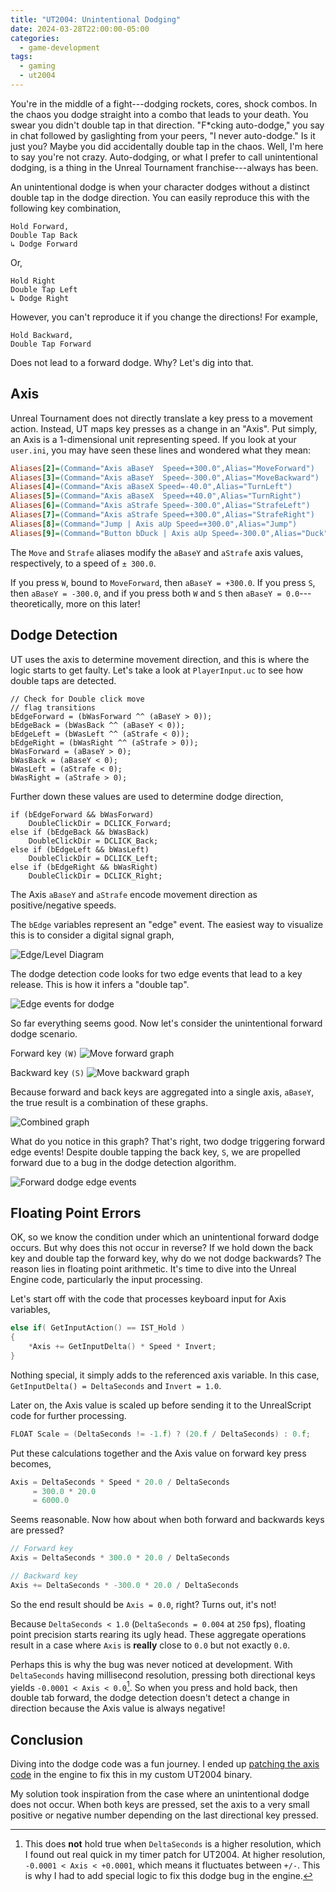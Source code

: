 ```yaml
---
title: "UT2004: Unintentional Dodging"
date: 2024-03-28T22:00:00-05:00
categories:
  - game-development
tags:
  - gaming
  - ut2004
---
```


You're in the middle of a fight---dodging rockets, cores, shock combos. In the
chaos you dodge straight into a combo that leads to your death. You swear you
didn't double tap in that direction. "F\*cking auto-dodge," you say in chat
followed by gaslighting from your peers, "I never auto-dodge." Is it just you?
Maybe you did accidentally double tap in the chaos. Well, I'm here to say
you're not crazy. Auto-dodging, or what I prefer to call unintentional dodging,
is a thing in the Unreal Tournament franchise---always has been.

An unintentional dodge is when your character dodges without a distinct double
tap in the dodge direction. You can easily reproduce this with the following
key combination,

```text
Hold Forward,
Double Tap Back
↳ Dodge Forward
```

Or,

```text
Hold Right
Double Tap Left
↳ Dodge Right
```

However, you can't reproduce it if you change the directions! For example,

```text
Hold Backward,
Double Tap Forward
```

Does not lead to a forward dodge. Why? Let's dig into that.


## Axis

Unreal Tournament does not directly translate a key press to a movement action.
Instead, UT maps key presses as a change in an "Axis". Put simply, an Axis is a
1-dimensional unit representing speed. If you look at your `user.ini`, you may
have seen these lines and wondered what they mean:

```ini
Aliases[2]=(Command="Axis aBaseY  Speed=+300.0",Alias="MoveForward")
Aliases[3]=(Command="Axis aBaseY  Speed=-300.0",Alias="MoveBackward")
Aliases[4]=(Command="Axis aBaseX Speed=-40.0",Alias="TurnLeft")
Aliases[5]=(Command="Axis aBaseX  Speed=+40.0",Alias="TurnRight")
Aliases[6]=(Command="Axis aStrafe Speed=-300.0",Alias="StrafeLeft")
Aliases[7]=(Command="Axis aStrafe Speed=+300.0",Alias="StrafeRight")
Aliases[8]=(Command="Jump | Axis aUp Speed=+300.0",Alias="Jump")
Aliases[9]=(Command="Button bDuck | Axis aUp Speed=-300.0",Alias="Duck")
```

The `Move` and `Strafe` aliases modify the `aBaseY` and `aStrafe` axis values,
respectively, to a speed of `± 300.0`.

If you press `W`, bound to `MoveForward`, then `aBaseY = +300.0`. If you press
`S`, then `aBaseY = -300.0`, and if you press both `W` and `S` then `aBaseY =
0.0`---theoretically, more on this later!


## Dodge Detection

UT uses the axis to determine movement direction, and this is where the logic
starts to get faulty. Let's take a look at `PlayerInput.uc` to see how double
taps are detected.

```uc
// Check for Double click move
// flag transitions
bEdgeForward = (bWasForward ^^ (aBaseY > 0));
bEdgeBack = (bWasBack ^^ (aBaseY < 0));
bEdgeLeft = (bWasLeft ^^ (aStrafe < 0));
bEdgeRight = (bWasRight ^^ (aStrafe > 0));
bWasForward = (aBaseY > 0);
bWasBack = (aBaseY < 0);
bWasLeft = (aStrafe < 0);
bWasRight = (aStrafe > 0);
```

Further down these values are used to determine dodge direction,

```uc
if (bEdgeForward && bWasForward)
    DoubleClickDir = DCLICK_Forward;
else if (bEdgeBack && bWasBack)
    DoubleClickDir = DCLICK_Back;
else if (bEdgeLeft && bWasLeft)
    DoubleClickDir = DCLICK_Left;
else if (bEdgeRight && bWasRight)
    DoubleClickDir = DCLICK_Right;
```

The Axis `aBaseY` and `aStrafe` encode movement direction as positive/negative
speeds.

The `bEdge` variables represent an "edge" event. The easiest way to visualize
this is to consider a digital signal graph,

![Edge/Level Diagram](edge-level-diagram.svg)

The dodge detection code looks for two edge events that lead to a key
release. This is how it infers a "double tap".

![Edge events for dodge](edges-for-dodge.svg)

So far everything seems good. Now let's consider the unintentional forward
dodge scenario.

Forward key `(W)`
![Move forward graph](move-forward.svg)

Backward key `(S)`
![Move backward graph](move-backward.svg)

Because forward and back keys are aggregated into a single axis, `aBaseY`, the
true result is a combination of these graphs.

![Combined graph](move-forward-and-back.svg)

What do you notice in this graph? That's right, two dodge triggering forward
edge events! Despite double tapping the back key, `S`, we are propelled
forward due to a bug in the dodge detection algorithm.

![Forward dodge edge events](move-forward-and-back-dodge.svg)


## Floating Point Errors

OK, so we know the condition under which an unintentional forward dodge occurs.
But why does this not occur in reverse? If we hold down the back key and double
tap the forward key, why do we not dodge backwards? The reason lies in floating
point arithmetic. It's time to dive into the Unreal Engine code, particularly
the input processing.

Let's start off with the code that processes keyboard input for Axis variables,

```cpp
else if( GetInputAction() == IST_Hold )
{
    *Axis += GetInputDelta() * Speed * Invert;
}
```

Nothing special, it simply adds to the referenced axis variable. In this case,
`GetInputDelta() = DeltaSeconds` and `Invert = 1.0`.

Later on, the Axis value is scaled up before sending it to the UnrealScript
code for further processing.

```cpp
FLOAT Scale = (DeltaSeconds != -1.f) ? (20.f / DeltaSeconds) : 0.f;
```

Put these calculations together and the Axis value on forward key press
becomes,

```cpp
Axis = DeltaSeconds * Speed * 20.0 / DeltaSeconds
     = 300.0 * 20.0
     = 6000.0
```

Seems reasonable. Now how about when both forward and backwards keys are
pressed?

```cpp
// Forward key
Axis = DeltaSeconds * 300.0 * 20.0 / DeltaSeconds

// Backward key
Axis += DeltaSeconds * -300.0 * 20.0 / DeltaSeconds
```

So the end result should be `Axis = 0.0`, right? Turns out, it's not!

Because `DeltaSeconds < 1.0` (`DeltaSeconds = 0.004` at `250` fps), floating
point precision starts rearing its ugly head. These aggregate operations result
in a case where `Axis` is **really** close to `0.0` but not exactly `0.0`.

Perhaps this is why the bug was never noticed at development. With
`DeltaSeconds` having millisecond resolution, pressing both directional keys
yields `-0.0001 < Axis < 0.0`[^1]. So when you press and hold back, then double
tab forward, the dodge detection doesn't detect a change in direction because
the Axis value is always negative!


## Conclusion

Diving into the dodge code was a fun journey. I ended up [patching the axis
code][dodge-patch] in the engine to fix this in my custom UT2004 binary.

My solution took inspiration from the case where an unintentional dodge does
not occur. When both keys are pressed, set the axis to a very small positive or
negative number depending on the last directional key pressed.


[dodge-patch]: https://github.com/aldehir/ut2004-patches/blob/main/0014-Add-a-workaround-for-a-bug-in-dodge-detection.patch

[^1]: This does **not** hold true when `DeltaSeconds` is a higher resolution,
      which I found out real quick in my timer patch for UT2004. At
      higher resolution, `-0.0001 < Axis < +0.0001`, which means it fluctuates
      between `+/-`. This is why I had to add special logic to fix this dodge
      bug in the engine.
